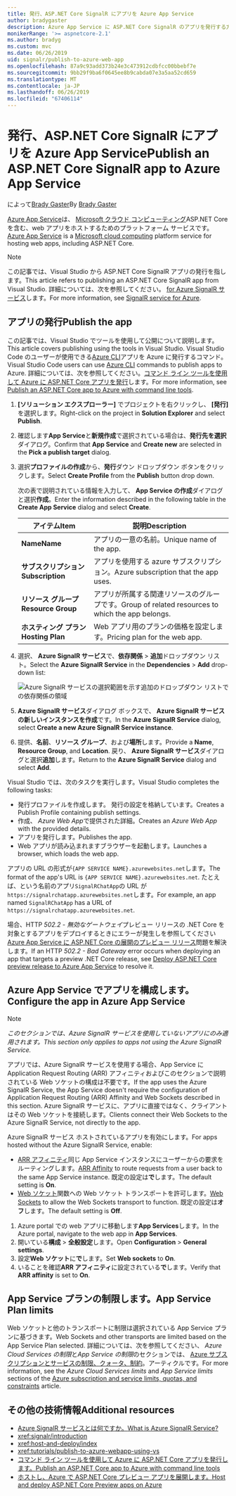 ```yaml
---
title: 発行、ASP.NET Core SignalR にアプリを Azure App Service
author: bradygaster
description: Azure App Service に ASP.NET Core SignalR のアプリを発行する方法について説明します。
monikerRange: '>= aspnetcore-2.1'
ms.author: bradyg
ms.custom: mvc
ms.date: 06/26/2019
uid: signalr/publish-to-azure-web-app
ms.openlocfilehash: 87a9c93add373b24e3c473912cdbfcc00bbebf7e
ms.sourcegitcommit: 9bb29f9ba6f0645ee8b9cabda07e3a5aa52cd659
ms.translationtype: MT
ms.contentlocale: ja-JP
ms.lasthandoff: 06/26/2019
ms.locfileid: "67406114"
---
```

# <a name="publish-an-aspnet-core-signalr-app-to-azure-app-service"></a><span data-ttu-id="8fe48-103">発行、ASP.NET Core SignalR にアプリを Azure App Service</span><span class="sxs-lookup"><span data-stu-id="8fe48-103">Publish an ASP.NET Core SignalR app to Azure App Service</span></span>

<span data-ttu-id="8fe48-104">によって[Brady Gaster](https://twitter.com/bradygaster)</span><span class="sxs-lookup"><span data-stu-id="8fe48-104">By [Brady Gaster](https://twitter.com/bradygaster)</span></span>

<span data-ttu-id="8fe48-105">[Azure App Service](/azure/app-service/app-service-web-overview)は、 [Microsoft クラウド コンピューティング](https://azure.microsoft.com/)ASP.NET Core を含む、web アプリをホストするためのプラットフォーム サービスです。</span><span class="sxs-lookup"><span data-stu-id="8fe48-105">[Azure App Service](/azure/app-service/app-service-web-overview) is a [Microsoft cloud computing](https://azure.microsoft.com/) platform service for hosting web apps, including ASP.NET Core.</span></span>

> [!NOTE]
> <span data-ttu-id="8fe48-106">この記事では、Visual Studio から ASP.NET Core SignalR アプリの発行を指します。</span><span class="sxs-lookup"><span data-stu-id="8fe48-106">This article refers to publishing an ASP.NET Core SignalR app from Visual Studio.</span></span> <span data-ttu-id="8fe48-107">詳細については、次を参照してください。 [for Azure SignalR サービス](https://azure.microsoft.com/services/signalr-service)します。</span><span class="sxs-lookup"><span data-stu-id="8fe48-107">For more information, see [SignalR service for Azure](https://azure.microsoft.com/services/signalr-service).</span></span>

## <a name="publish-the-app"></a><span data-ttu-id="8fe48-108">アプリの発行</span><span class="sxs-lookup"><span data-stu-id="8fe48-108">Publish the app</span></span>

<span data-ttu-id="8fe48-109">この記事では、Visual Studio でツールを使用して公開について説明します。</span><span class="sxs-lookup"><span data-stu-id="8fe48-109">This article covers publishing using the tools in Visual Studio.</span></span> <span data-ttu-id="8fe48-110">Visual Studio Code のユーザーが使用できる[Azure CLI](/cli/azure)アプリを Azure に発行するコマンド。</span><span class="sxs-lookup"><span data-stu-id="8fe48-110">Visual Studio Code users can use [Azure CLI](/cli/azure) commands to publish apps to Azure.</span></span> <span data-ttu-id="8fe48-111">詳細については、次を参照してください。[コマンド ライン ツールを使用して Azure に ASP.NET Core アプリを発行](/azure/app-service/app-service-web-get-started-dotnet)します。</span><span class="sxs-lookup"><span data-stu-id="8fe48-111">For more information, see [Publish an ASP.NET Core app to Azure with command line tools](/azure/app-service/app-service-web-get-started-dotnet).</span></span>

1. <span data-ttu-id="8fe48-112">**[ソリューション エクスプローラー]** でプロジェクトを右クリックし、 **[発行]** を選択します。</span><span class="sxs-lookup"><span data-stu-id="8fe48-112">Right-click on the project in **Solution Explorer** and select **Publish**.</span></span>

1. <span data-ttu-id="8fe48-113">確認します**App Service**と**新規作成**で選択されている場合は、**発行先を選択**ダイアログ。</span><span class="sxs-lookup"><span data-stu-id="8fe48-113">Confirm that **App Service** and **Create new** are selected in the **Pick a publish target** dialog.</span></span>

1. <span data-ttu-id="8fe48-114">選択**プロファイルの作成**から、**発行**ダウン ドロップダウン ボタンをクリックします。</span><span class="sxs-lookup"><span data-stu-id="8fe48-114">Select **Create Profile** from the **Publish** button drop down.</span></span>

   <span data-ttu-id="8fe48-115">次の表で説明されている情報を入力して、 **App Service の作成**ダイアログと選択**作成**。</span><span class="sxs-lookup"><span data-stu-id="8fe48-115">Enter the information described in the following table in the **Create App Service** dialog and select **Create**.</span></span>

   | <span data-ttu-id="8fe48-116">アイテム</span><span class="sxs-lookup"><span data-stu-id="8fe48-116">Item</span></span>               | <span data-ttu-id="8fe48-117">説明</span><span class="sxs-lookup"><span data-stu-id="8fe48-117">Description</span></span> |
   | ------------------ | ----------- |
   | <span data-ttu-id="8fe48-118">**Name**</span><span class="sxs-lookup"><span data-stu-id="8fe48-118">**Name**</span></span>           | <span data-ttu-id="8fe48-119">アプリの一意の名前。</span><span class="sxs-lookup"><span data-stu-id="8fe48-119">Unique name of the app.</span></span> |
   | <span data-ttu-id="8fe48-120">**サブスクリプション**</span><span class="sxs-lookup"><span data-stu-id="8fe48-120">**Subscription**</span></span>   | <span data-ttu-id="8fe48-121">アプリを使用する azure サブスクリプション。</span><span class="sxs-lookup"><span data-stu-id="8fe48-121">Azure subscription that the app uses.</span></span> |
   | <span data-ttu-id="8fe48-122">**リソース グループ**</span><span class="sxs-lookup"><span data-stu-id="8fe48-122">**Resource Group**</span></span> | <span data-ttu-id="8fe48-123">アプリが所属する関連リソースのグループです。</span><span class="sxs-lookup"><span data-stu-id="8fe48-123">Group of related resources to which the app belongs.</span></span> |
   | <span data-ttu-id="8fe48-124">**ホスティング プラン**</span><span class="sxs-lookup"><span data-stu-id="8fe48-124">**Hosting Plan**</span></span>   | <span data-ttu-id="8fe48-125">Web アプリ用のプランの価格を設定します。</span><span class="sxs-lookup"><span data-stu-id="8fe48-125">Pricing plan for the web app.</span></span> |

1. <span data-ttu-id="8fe48-126">選択、 **Azure SignalR サービス**で、**依存関係** > **追加**ドロップダウン リスト。</span><span class="sxs-lookup"><span data-stu-id="8fe48-126">Select the **Azure SignalR Service** in the **Dependencies** > **Add** drop-down list:</span></span>

   ![Azure SignalR サービスの選択範囲を示す追加のドロップダウン リストでの依存関係の領域](publish-to-azure-web-app/_static/signalr-service-dependency.png)

1. <span data-ttu-id="8fe48-128">**Azure SignalR サービス**ダイアログ ボックスで、 **Azure SignalR サービスの新しいインスタンスを作成**です。</span><span class="sxs-lookup"><span data-stu-id="8fe48-128">In the **Azure SignalR Service** dialog, select **Create a new Azure SignalR Service instance**.</span></span>

1. <span data-ttu-id="8fe48-129">提供、**名前**、**リソース グループ**、および**場所**します。</span><span class="sxs-lookup"><span data-stu-id="8fe48-129">Provide a **Name**, **Resource Group**, and **Location**.</span></span> <span data-ttu-id="8fe48-130">戻り、 **Azure SignalR サービス**ダイアログと選択**追加**します。</span><span class="sxs-lookup"><span data-stu-id="8fe48-130">Return to the **Azure SignalR Service** dialog and select **Add**.</span></span>

<span data-ttu-id="8fe48-131">Visual Studio では、次のタスクを実行します。</span><span class="sxs-lookup"><span data-stu-id="8fe48-131">Visual Studio completes the following tasks:</span></span>

* <span data-ttu-id="8fe48-132">発行プロファイルを作成します。 発行の設定を格納しています。</span><span class="sxs-lookup"><span data-stu-id="8fe48-132">Creates a Publish Profile containing publish settings.</span></span>
* <span data-ttu-id="8fe48-133">作成、 *Azure Web App*で提供された詳細。</span><span class="sxs-lookup"><span data-stu-id="8fe48-133">Creates an *Azure Web App* with the provided details.</span></span>
* <span data-ttu-id="8fe48-134">アプリを発行します。</span><span class="sxs-lookup"><span data-stu-id="8fe48-134">Publishes the app.</span></span>
* <span data-ttu-id="8fe48-135">Web アプリが読み込まれますブラウザーを起動します。</span><span class="sxs-lookup"><span data-stu-id="8fe48-135">Launches a browser, which loads the web app.</span></span>

<span data-ttu-id="8fe48-136">アプリの URL の形式が`{APP SERVICE NAME}.azurewebsites.net`します。</span><span class="sxs-lookup"><span data-stu-id="8fe48-136">The format of the app's URL is `{APP SERVICE NAME}.azurewebsites.net`.</span></span> <span data-ttu-id="8fe48-137">たとえば、という名前のアプリ`SignalRChatApp`の URL が`https://signalrchatapp.azurewebsites.net`します。</span><span class="sxs-lookup"><span data-stu-id="8fe48-137">For example, an app named `SignalRChatApp` has a URL of `https://signalrchatapp.azurewebsites.net`.</span></span>

<span data-ttu-id="8fe48-138">場合、HTTP *502.2 - 無効なゲートウェイ*プレビュー リリースの .NET Core を対象とするアプリをデプロイするときにエラーが発生しを参照してください[Azure App Service に ASP.NET Core の展開のプレビュー リリース](xref:host-and-deploy/azure-apps/index#deploy-aspnet-core-preview-release-to-azure-app-service)問題を解決します。</span><span class="sxs-lookup"><span data-stu-id="8fe48-138">If an HTTP *502.2 - Bad Gateway* error occurs when deploying an app that targets a preview .NET Core release, see [Deploy ASP.NET Core preview release to Azure App Service](xref:host-and-deploy/azure-apps/index#deploy-aspnet-core-preview-release-to-azure-app-service) to resolve it.</span></span>

## <a name="configure-the-app-in-azure-app-service"></a><span data-ttu-id="8fe48-139">Azure App Service でアプリを構成します。</span><span class="sxs-lookup"><span data-stu-id="8fe48-139">Configure the app in Azure App Service</span></span>

> [!NOTE]
> <span data-ttu-id="8fe48-140">*このセクションでは、Azure SignalR サービスを使用していないアプリにのみ適用されます。*</span><span class="sxs-lookup"><span data-stu-id="8fe48-140">*This section only applies to apps not using the Azure SignalR Service.*</span></span>
>
> <span data-ttu-id="8fe48-141">アプリでは、Azure SignalR サービスを使用する場合、App Service に Application Request Routing (ARR) アフィニティおよびこのセクションで説明されている Web ソケットの構成は不要です。</span><span class="sxs-lookup"><span data-stu-id="8fe48-141">If the app uses the Azure SignalR Service, the App Service doesn't require the configuration of Application Request Routing (ARR) Affinity and Web Sockets described in this section.</span></span> <span data-ttu-id="8fe48-142">Azure SignalR サービスに、アプリに直接ではなく、クライアントはその Web ソケットを接続します。</span><span class="sxs-lookup"><span data-stu-id="8fe48-142">Clients connect their Web Sockets to the Azure SignalR Service, not directly to the app.</span></span>

<span data-ttu-id="8fe48-143">Azure SignalR サービス ホストされているアプリを有効にします。</span><span class="sxs-lookup"><span data-stu-id="8fe48-143">For apps hosted without the Azure SignalR Service, enable:</span></span>

* <span data-ttu-id="8fe48-144">[ARR アフィニティ](https://azure.github.io/AppService/2016/05/16/Disable-Session-affinity-cookie-(ARR-cookie)-for-Azure-web-apps.html)同じ App Service インスタンスにユーザーからの要求をルーティングします。</span><span class="sxs-lookup"><span data-stu-id="8fe48-144">[ARR Affinity](https://azure.github.io/AppService/2016/05/16/Disable-Session-affinity-cookie-(ARR-cookie)-for-Azure-web-apps.html) to route requests from a user back to the same App Service instance.</span></span> <span data-ttu-id="8fe48-145">既定の設定は**で**します。</span><span class="sxs-lookup"><span data-stu-id="8fe48-145">The default setting is **On**.</span></span>
* <span data-ttu-id="8fe48-146">[Web ソケット](xref:fundamentals/websockets)関数への Web ソケット トランスポートを許可します。</span><span class="sxs-lookup"><span data-stu-id="8fe48-146">[Web Sockets](xref:fundamentals/websockets) to allow the Web Sockets transport to function.</span></span> <span data-ttu-id="8fe48-147">既定の設定は**オフ**します。</span><span class="sxs-lookup"><span data-stu-id="8fe48-147">The default setting is **Off**.</span></span>

1. <span data-ttu-id="8fe48-148">Azure portal での web アプリに移動します**App Services**します。</span><span class="sxs-lookup"><span data-stu-id="8fe48-148">In the Azure portal, navigate to the web app in **App Services**.</span></span>
1. <span data-ttu-id="8fe48-149">開いている**構成** > **全般設定**します。</span><span class="sxs-lookup"><span data-stu-id="8fe48-149">Open **Configuration** > **General settings**.</span></span>
1. <span data-ttu-id="8fe48-150">設定**Web ソケット**に**で**します。</span><span class="sxs-lookup"><span data-stu-id="8fe48-150">Set **Web sockets** to **On**.</span></span>
1. <span data-ttu-id="8fe48-151">いることを確認**ARR アフィニティ**に設定されている**で**します。</span><span class="sxs-lookup"><span data-stu-id="8fe48-151">Verify that **ARR affinity** is set to **On**.</span></span>

## <a name="app-service-plan-limits"></a><span data-ttu-id="8fe48-152">App Service プランの制限します。</span><span class="sxs-lookup"><span data-stu-id="8fe48-152">App Service Plan limits</span></span>

<span data-ttu-id="8fe48-153">Web ソケットと他のトランスポートに制限は選択されている App Service プランに基づきます。</span><span class="sxs-lookup"><span data-stu-id="8fe48-153">Web Sockets and other transports are limited based on the App Service Plan selected.</span></span> <span data-ttu-id="8fe48-154">詳細については、次を参照してください、 *Azure Cloud Services の制限*と*App Service の制限*のセクションでは、 [Azure サブスクリプションとサービスの制限、クォータ、制約](/azure/azure-subscription-service-limits#app-service-limits)。アーティクルです。</span><span class="sxs-lookup"><span data-stu-id="8fe48-154">For more information, see the *Azure Cloud Services limits* and *App Service limits* sections of the [Azure subscription and service limits, quotas, and constraints](/azure/azure-subscription-service-limits#app-service-limits) article.</span></span>

## <a name="additional-resources"></a><span data-ttu-id="8fe48-155">その他の技術情報</span><span class="sxs-lookup"><span data-stu-id="8fe48-155">Additional resources</span></span>

* [<span data-ttu-id="8fe48-156">Azure SignalR サービスとは何ですか。</span><span class="sxs-lookup"><span data-stu-id="8fe48-156">What is Azure SignalR Service?</span></span>](/azure/azure-signalr/signalr-overview)
* <xref:signalr/introduction>
* <xref:host-and-deploy/index>
* <xref:tutorials/publish-to-azure-webapp-using-vs>
* [<span data-ttu-id="8fe48-157">コマンド ライン ツールを使用して Azure に ASP.NET Core アプリを発行します。</span><span class="sxs-lookup"><span data-stu-id="8fe48-157">Publish an ASP.NET Core app to Azure with command line tools</span></span>](/azure/app-service/app-service-web-get-started-dotnet)
* [<span data-ttu-id="8fe48-158">ホストし、Azure で ASP.NET Core プレビュー アプリを展開します。</span><span class="sxs-lookup"><span data-stu-id="8fe48-158">Host and deploy ASP.NET Core Preview apps on Azure</span></span>](xref:host-and-deploy/azure-apps/index#deploy-aspnet-core-preview-release-to-azure-app-service)
